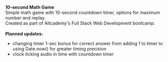 **10-second Math Game**<br>
Simple math game with 10-second countdown timer, options for maximum number and replay. <br>
Created as part of Altcademy's Full Stack Web Development bootcamp.<br><br>
**Planned updates:** 
- changing timer 1-sec bonus for correct answer from adding 1 to timer to using Date.now() for greater timing precision
- clock ticking audio in time with countdown timer
